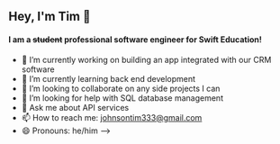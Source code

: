 ## Hey, I'm Tim 👋
#### I am a ~~student~~ professional software engineer for Swift Education!


- 🔭 I’m currently working on building an app integrated with our CRM software
- 🌱 I’m currently learning back end development
- 👯 I’m looking to collaborate on any side projects I can
- 🤔 I’m looking for help with SQL database management
- 💬 Ask me about API services
- 📫 How to reach me: johnsontim333@gmail.com
- 😄 Pronouns: he/him
-->
